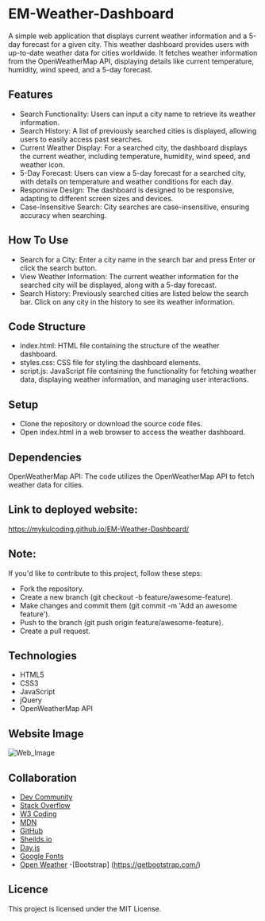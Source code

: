 # EM-Weather-Dashboard

A simple web application that displays current weather information and a 5-day forecast for a given city. This weather dashboard provides users with up-to-date weather data for cities worldwide. It fetches weather information from the OpenWeatherMap API, displaying details like current temperature, humidity, wind speed, and a 5-day forecast.


## Features
- Search Functionality: Users can input a city name to retrieve its weather information.
- Search History: A list of previously searched cities is displayed, allowing users to easily access past searches.
- Current Weather Display: For a searched city, the dashboard displays the current weather, including temperature, humidity, wind speed, and weather icon.
- 5-Day Forecast: Users can view a 5-day forecast for a searched city, with details on temperature and weather conditions for each day.
- Responsive Design: The dashboard is designed to be responsive, adapting to different screen sizes and devices.
- Case-Insensitive Search: City searches are case-insensitive, ensuring accuracy when searching.


## How To Use
- Search for a City: Enter a city name in the search bar and press Enter or click the search button.
- View Weather Information: The current weather information for the searched city will be displayed, along with a 5-day forecast.
- Search History: Previously searched cities are listed below the search bar. Click on any city in the history to see its weather information.


## Code Structure
- index.html: HTML file containing the structure of the weather dashboard.
- styles.css: CSS file for styling the dashboard elements.
- script.js: JavaScript file containing the functionality for fetching weather data, displaying weather information, and managing user interactions.


## Setup
- Clone the repository or download the source code files.
- Open index.html in a web browser to access the weather dashboard.


## Dependencies
OpenWeatherMap API: The code utilizes the OpenWeatherMap API to fetch weather data for cities.


## Link to deployed website:
https://mykulcoding.github.io/EM-Weather-Dashboard/


## Note:
If you'd like to contribute to this project, follow these steps:
- Fork the repository.
- Create a new branch (git checkout -b feature/awesome-feature).
- Make changes and commit them (git commit -m 'Add an awesome feature').
- Push to the branch (git push origin feature/awesome-feature).
- Create a pull request.


## Technologies
- HTML5
- CSS3
- JavaScript
- jQuery
- OpenWeatherMap API


## Website Image

![Web_Image](https://github.com/Mykulcoding/EM-Weather-Dashboard/assets/147704782/962a02ba-d6c6-46c1-9785-3c68f7cf2309)

## Collaboration

- [Dev Community](https://dev.to/)
- [Stack Overflow](https://stackoverflow.com/)
- [W3 Coding](https://www.w3schools.com/)
- [MDN](https://developer.mozilla.org/en-US/)
- [GitHub](https://docs.github.com/en)
- [Sheilds.io](https://shields.io/badges)
- [Day.js](https://day.js.org/docs/en/display/format)
- [Google Fonts](https://fonts.google.com/)
- [Open Weather](https://openweathermap.org/api)
-[Bootstrap] (https://getbootstrap.com/)


## Licence
This project is licensed under the MIT License.
